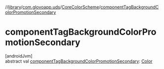 //[library](../../../index.md)/[com.glovoapp.uds](../index.md)/[CoreColorScheme](index.md)/[componentTagBackgroundColorPromotionSecondary](component-tag-background-color-promotion-secondary.md)

# componentTagBackgroundColorPromotionSecondary

[androidJvm]\
abstract val [componentTagBackgroundColorPromotionSecondary](component-tag-background-color-promotion-secondary.md): [Color](https://developer.android.com/reference/kotlin/androidx/compose/ui/graphics/Color.html)
